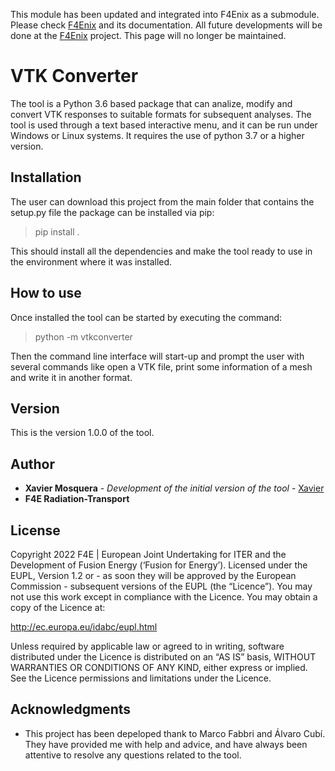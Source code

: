 This module has been updated and integrated into F4Enix as a submodule. Please check [F4Enix](https://github.com/Radiation-Transport/F4Enix/tree/main) and its documentation. All future developments will be done at the [F4Enix](https://github.com/Radiation-Transport/F4Enix/tree/main) project. This page will no longer be maintained.

# VTK Converter

The tool is a Python 3.6 based package that can analize, modify and convert VTK responses
to suitable formats for subsequent analyses.
The tool is used through a text based interactive menu, and it can be run under Windows
or Linux systems. It requires the use of python 3.7 or a higher version.

## Installation

The user can download this project from the main folder that contains the setup.py file the 
package can be installed via pip:
> pip install .

This should install all the dependencies and make the tool ready to use in the environment 
where it was installed.

## How to use

Once installed the tool can be started by executing the command:
> python -m vtkconverter

Then the command line interface will start-up and prompt the user with several commands like
open a VTK file, print some information of a mesh and write it in another format.

## Version
This is the version 1.0.0 of the tool.

## Author
* **Xavier Mosquera** - *Development of the initial version of the tool* - [Xavier](https://www.linkedin.com/in/xaviermosquera/)
* **F4E Radiation-Transport**

## License
Copyright 2022 F4E | European Joint Undertaking for ITER and the Development of Fusion Energy (‘Fusion for Energy’).
Licensed under the EUPL, Version 1.2 or - as soon they will be approved by 
the European Commission - subsequent versions of the EUPL (the “Licence”). 
You may not use this work except in compliance with the Licence. You may obtain a copy of the Licence at:

<http://ec.europa.eu/idabc/eupl.html>

Unless required by applicable law or agreed to in writing, software distributed under the Licence is 
distributed on an “AS IS” basis, WITHOUT WARRANTIES  OR CONDITIONS OF ANY KIND, either express or implied.
See the Licence permissions and limitations under the Licence.

## Acknowledgments
* This project has been depeloped thank to Marco Fabbri and Álvaro Cubí. 
They have provided me with help and advice, and  have always been attentive to resolve any
questions related to the tool.
